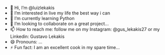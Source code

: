 - 👋 Hi, I’m @luizlekakis
- 👀 I’m interested in live my life the best way i can
- 🌱 I’m currently learning Python 
- 💞️ I’m looking to collaborate on a great project...
- 📫 How to reach me: follow me on my Instagram: @gus_lekakis27 or my Linkedin: Gustavo Lekakis
- 😄 Pronouns: ...
- ⚡ Fun fact: I am an excellent cook in my spare time...

<!---
luizlekakis/luizlekakis is a ✨ special ✨ repository because its `README.md` (this file) appears on your GitHub profile.
You can click the Preview link to take a look at your changes.
--->

